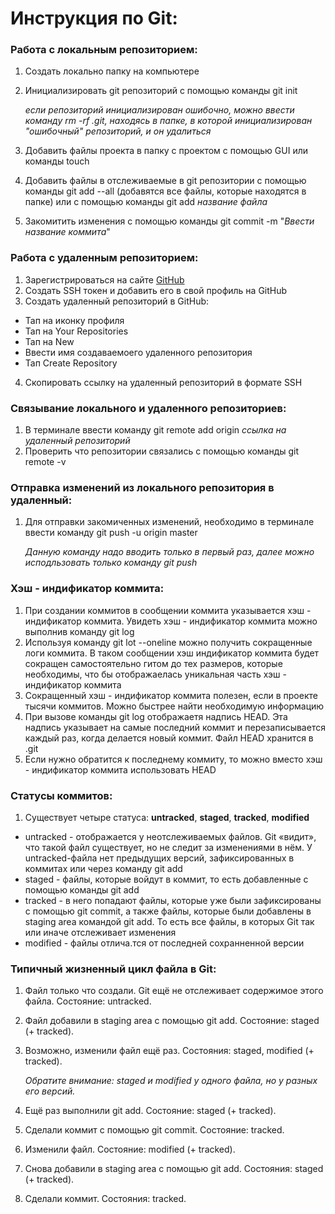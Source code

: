 # Инструкция по Git:

### Работа с **локальным** репозиторием:

1. Создать локально папку на компьютере
2. Инициализировать git репозиторий с помощью команды git init

    _если репозиторий инициализирован ошибочно, можно ввести команду rm -rf .git, находясь в папке, в которой инициализирован "ошибочный" репозиторий, и он удалиться_

3. Добавить файлы проекта в папку с проектом с помощью GUI или команды touch
4. Добавить файлы в отслеживаемые в git репозитории с помощью команды  git add --all (добавятся все файлы, которые находятся в папке) или с помощью команды git add _название файла_
5. Закомитить изменения с помощью команды git commit -m "_Ввести название коммита_"

### Работа с **удаленным** репозиторием:

1. Зарегистрироваться на сайте [GitHub](https://github.com/)
2. Создать SSH токен и добавить его в свой профиль на GitHub
3. Создать удаленный репозиторий в GitHub:
- Тап на иконку профиля
- Тап на Your Repositories
- Тап на New
- Ввести имя создаваемоего удаленного репозитория
- Тап Create Repository
4. Скопировать ссылку на удаленный репозиторий в формате SSH

### Связывание **локального** и **удаленного** репозиториев:

1. В терминале ввести команду git remote add origin _ссылка на удаленный репозиторий_
2. Проверить что репозитории связались с помощью команды git remote -v

### Отправка изменений из локального репозитория в удаленный:
1. Для отправки закомиченных изменений, необходимо в терминале ввести команду git push -u origin master

    _Данную команду надо вводить только в первый раз, далее можно исподльзовать только команду git push_
    
### Хэш - индификатор коммита:

1. При создании коммитов в сообщении коммита указывается хэш - индификатор коммита. Увидеть хэш - индификатор коммита можно выполнив команду git log
2. Используя команду git lot --oneline можно получить сокращенные логи коммита. В таком сообщении хэш индификатор коммита будет сокращен самостоятельно гитом до тех размеров, которые необходимы, что бы отображаелась уникальная часть хэш - индификатор коммита
3. Сокращенный хэш - индификатор коммита полезен, если в проекте тысячи коммитов. Можно быстрее найти необходимую информацию
4. При вызове команды git log отображаетя надпись HEAD. Эта надпись указывает на самые последний коммит и перезаписывается каждый раз, когда делается новый коммит. Файл HEAD хранится в .git
5. Если нужно обратится к последнему коммиту, то можно вместо хэш - индификатор коммита использовать HEAD

### Статусы коммитов:

1. Существует четыре статуса: **untracked**, **staged**, **tracked**, **modified**
- untracked - отображается у неотслеживаемых файлов. Git «видит», что такой файл существует, но не следит за изменениями в нём. У untracked-файла нет предыдущих версий, зафиксированных в коммитах или через команду git add
- staged - файлы, которые войдут в коммит, то есть добавленные с помощью команды git add
- tracked - в него попадают файлы, которые уже были зафиксированы с помощью git commit, а также файлы, которые были добавлены в staging area командой git add. То есть все файлы, в которых Git так или иначе отслеживает изменения
- modified - файлы отлича.тся от последней сохранненной версии

### Типичный жизненный цикл файла в Git:

1. Файл только что создали. Git ещё не отслеживает содержимое этого файла. Состояние: untracked.
2. Файл добавили в staging area с помощью git add. Состояние: staged (+ tracked).
3. Возможно, изменили файл ещё раз. Состояния: staged, modified (+ tracked).
    
    _Обратите внимание: staged и modified у одного файла, но у разных его версий._
    
4. Ещё раз выполнили git add. Состояние: staged (+ tracked).
5. Сделали коммит с помощью git commit. Состояние: tracked.
6. Изменили файл. Состояние: modified (+ tracked).
7. Снова добавили в staging area с помощью git add. Состояния: staged (+ tracked).
8. Сделали коммит. Состояния: tracked.
